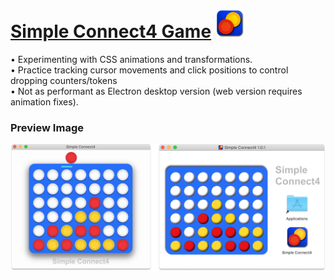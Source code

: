 # [Simple Connect4 Game](https://michaeltr7.github.io/Simple-Connect4/)  [<img src="./Images/Icon.png" width = "45">](https://michaeltr7.github.io/Simple-Connect4/)


• Experimenting with CSS animations and transformations. <br/>
• Practice tracking cursor movements and click positions to control dropping counters/tokens <br/>
• Not as performant as Electron desktop version (web version requires animation fixes).
<br/>

<h3>Preview Image</h3>

[<img src="./Images/Preview Image.png" width = "1000">](https://michaeltr7.github.io/Simple-Connect4/)


